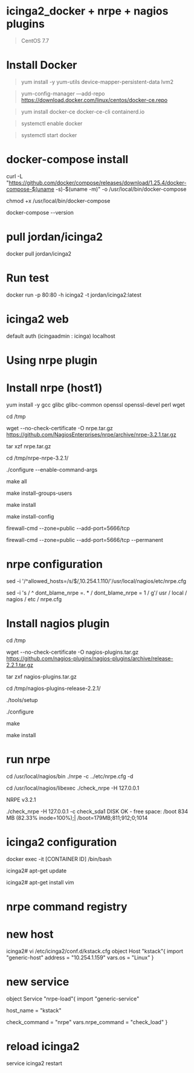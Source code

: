 # icinga2_docker + nrpe + nagios plugins

> CentOS 7.7

# Install Docker

> yum install -y yum-utils device-mapper-persistent-data lvm2

> yum-config-manager —add-repo https://download.docker.com/linux/centos/docker-ce.repo

> yum install docker-ce docker-ce-cli containerd.io

> systemctl enable docker

> systemctl start docker

# docker-compose install

curl -L "https://github.com/docker/compose/releases/download/1.25.4/docker-compose-$(uname -s)-$(uname -m)" -o /usr/local/bin/docker-compose

chmod +x /usr/local/bin/docker-compose

docker-compose --version

# pull jordan/icinga2

docker pull jordan/icinga2

# Run test

docker run -p 80:80 -h icinga2 -t jordan/icinga2:latest


# icinga2 web
default auth (icingaadmin : icinga)
localhost

# Using nrpe plugin

# Install nrpe (host1)

yum install -y gcc glibc glibc-common openssl openssl-devel perl wget

cd /tmp

wget --no-check-certificate -O nrpe.tar.gz https://github.com/NagiosEnterprises/nrpe/archive/nrpe-3.2.1.tar.gz

tar xzf nrpe.tar.gz

cd /tmp/nrpe-nrpe-3.2.1/

./configure --enable-command-args

make all

make install-groups-users

make install

make install-config

firewall-cmd --zone=public --add-port=5666/tcp

firewall-cmd --zone=public --add-port=5666/tcp --permanent

# nrpe configuration

sed -i '/^allowed_hosts=/s/$/,10.254.1.110/'/usr/local/nagios/etc/nrpe.cfg 

sed -i 's / ^ dont_blame_nrpe =. * / dont_blame_nrpe = 1 / g'/ usr / local / nagios / etc / nrpe.cfg

# Install nagios plugin 

cd /tmp

wget --no-check-certificate -O nagios-plugins.tar.gz https://github.com/nagios-plugins/nagios-plugins/archive/release-2.2.1.tar.gz

tar zxf nagios-plugins.tar.gz

cd /tmp/nagios-plugins-release-2.2.1/

./tools/setup

./configure

make

make install

# run nrpe
cd /usr/local/nagios/bin
./nrpe -c ../etc/nrpe.cfg -d

cd /usr/local/nagios/libexec
 ./check_nrpe -H 127.0.0.1
 
NRPE v3.2.1

./check_nrpe -H 127.0.0.1 -c check_sda1
DISK OK - free space: /boot 834 MB (82.33% inode=100%);| /boot=179MB;811;912;0;1014


# icinga2 configuration

docker exec -it  [CONTAINER ID] /bin/bash

icinga2# apt-get update

icinga2# apt-get install vim

# nrpe command registry

# new host
icinga2# vi /etc/icinga2/conf.d/kstack.cfg
object Host  "kstack"{
  import "generic-host"
  address = "10.254.1.159"
  vars.os = "Linux"
}

# new service
object Service "nrpe-load"{
  import "generic-service"
  
  host_name = "kstack"
  
  check_command = "nrpe"
  vars.nrpe_command = "check_load"
}

# reload icinga2

service icinga2 restart



